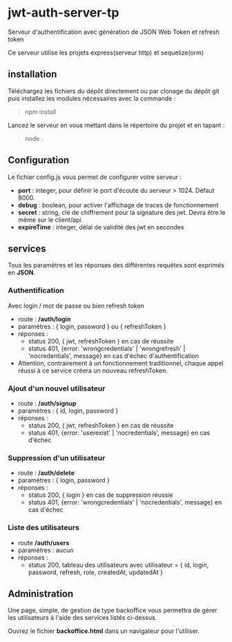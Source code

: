 # jwt-auth-server-tp
Serveur d'authentification avec génération de JSON Web Token et refresh token

Ce serveur utilise les projets express(serveur http) et sequelize(orm)

## installation
Téléchargez les fichiers du dépôt directement ou par clonage du dépôt git puis
installez les modules nécessaires avec la commande :
> npm install

Lancez le serveur en vous mettant dans le répertoire du projet et en tapant :
> node .

## Configuration
Le fichier config.js vous permet de configurer votre serveur :
 
 * **port** : integer, pour définir le port d'écoute du serveur > 1024. Défaut 8000.
 * **debug** : boolean, pour activer l'affichage de traces de fonctionnement
 * **secret** : string, clé de chiffrement pour la signature des jwt. Devra être le même sur le client/api.
 * **expireTime** : integer, délai de validité des jwt en secondes

## services
Tous les paramètres et les réponses des différentes requêtes sont exprimés en **JSON**.

### Authentification
Avec login / mot de passe ou bien refresh token
* route : **/auth/login**
* paramètres : { login, password } ou { refreshToken }
* réponses : 
   * status 200, { jwt, refreshToken } en cas de réussite
   * status 401, {error:  'wrongcredentials' | 'wrongrefresh' | 'nocredentials', message} en cas d'échec d'authentification
* Attention, contrairement à un fonctionnement traditionnel, chaque appel réussi à ce service créera un nouveau refreshToken.

### Ajout d'un nouvel utilisateur
* route : **/auth/signup**
* paramètres : { id, login, password }
* réponses :
    * status 200, { jwt, refreshToken } en cas de réussite
    * status 401, {error:  'userexist' | 'nocredentials', message} en cas d'échec

### Suppression d'un utilisateur
* route : **/auth/delete**
* paramètres : { login, password }
* réponses : 
    * status 200, { login } en cas de suppression réussie
    * status 401, {error:  'wrongcredentials' | 'nocredentials', message} en cas d'échec

### Liste des utilisateurs
* route **/auth/users**
* paramètres : aucun
* réponses :
    * status 200, tableau des utilisateurs 
avec utilisateur = { id, login, password, refresh, role, createdAt, updatedAt }

## Administration
Une page, simple, de gestion de type backoffice vous permettra de gérer les utilisateurs à l'aide des services listés ci-dessus.

Ouvrez le fichier **backoffice.html** dans un navigateur pour l'utiliser.

